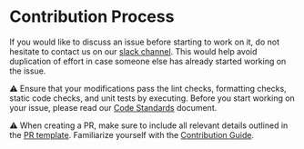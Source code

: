 # Contribution Process

If you would like to discuss an issue before starting to work on it, do not hesitate to contact us on our [slack channel](https://openservicebrokerapi.slack.com/messages/C99PBB6ER). This would help avoid duplication of effort in case someone else has already started working on the issue.

:warning: Ensure that your modifications pass the lint checks, formatting checks, static code checks, and unit tests by executing. Before you start working on your issue, please read our [Code Standards](code-standards.md) document.

:warning: When creating a PR, make sure to include all relevant details outlined in the [PR template](./../../PULL_REQUEST_TEMPLATE.md). Familiarize yourself with the [Contribution Guide](./../../CONTRIBUTING.md).